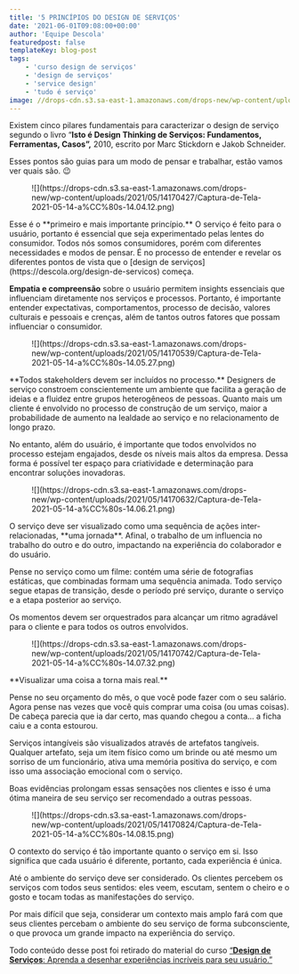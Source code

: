 ```yaml
---
title: '5 PRINCÍPIOS DO DESIGN DE SERVIÇOS'
date: '2021-06-01T09:08:00+00:00'
author: 'Equipe Descola'
featuredpost: false
templateKey: blog-post
tags:
    - 'curso design de serviços'
    - 'design de serviços'
    - 'service design'
    - 'tudo é serviço'
image: //drops-cdn.s3.sa-east-1.amazonaws.com/drops-new/wp-content/uploads/2021/06/31192526/Isto-e%CC%81-Design-Thinking-de-Servic%CC%A7os-150x150.jpeg
---
```

Existem cinco pilares fundamentais para caracterizar o design de serviço segundo o livro “**Isto é Design Thinking de Serviços: Fundamentos, Ferramentas, Casos”,** 2010, escrito por Marc Stickdorn e Jakob Schneider.

  
Esses pontos são guias para um modo de pensar e trabalhar, estão vamos ver quais são. 😉

<figure class="wp-block-image size-large">![](https://drops-cdn.s3.sa-east-1.amazonaws.com/drops-new/wp-content/uploads/2021/05/14170427/Captura-de-Tela-2021-05-14-a%CC%80s-14.04.12.png)</figure>Esse é o **primeiro e mais importante princípio.** O serviço é feito para o usuário, portanto é essencial que seja experimentado pelas lentes do consumidor. Todos nós somos consumidores, porém com diferentes necessidades e modos de pensar. É no processo de entender e revelar os diferentes pontos de vista que o [design de serviços](https://descola.org/design-de-servicos) começa.

**Empatia e compreensão** sobre o usuário permitem insights essenciais que influenciam diretamente nos serviços e processos. Portanto, é importante entender expectativas, comportamentos, processo de decisão, valores culturais e pessoais e crenças, além de tantos outros fatores que possam influenciar o consumidor.

<figure class="wp-block-image size-large">![](https://drops-cdn.s3.sa-east-1.amazonaws.com/drops-new/wp-content/uploads/2021/05/14170539/Captura-de-Tela-2021-05-14-a%CC%80s-14.05.27.png)</figure>**Todos stakeholders devem ser incluídos no processo.** Designers de serviço constroem conscientemente um ambiente que facilita a geração de ideias e a fluidez entre grupos heterogêneos de pessoas. Quanto mais um cliente é envolvido no processo de construção de um serviço, maior a probabilidade de aumento na lealdade ao serviço e no relacionamento de longo prazo.

No entanto, além do usuário, é importante que todos envolvidos no processo estejam engajados, desde os níveis mais altos da empresa. Dessa forma é possível ter espaço para criatividade e determinação para encontrar soluções inovadoras.

<figure class="wp-block-image size-large">![](https://drops-cdn.s3.sa-east-1.amazonaws.com/drops-new/wp-content/uploads/2021/05/14170632/Captura-de-Tela-2021-05-14-a%CC%80s-14.06.21.png)</figure>O serviço deve ser visualizado como uma sequência de ações inter-relacionadas, **uma jornada**. Afinal, o trabalho de um influencia no trabalho do outro e do outro, impactando na experiência do colaborador e do usuário.

Pense no serviço como um filme: contém uma série de fotografias estáticas, que combinadas formam uma sequência animada. Todo serviço segue etapas de transição, desde o período pré serviço, durante o serviço e a etapa posterior ao serviço.

Os momentos devem ser orquestrados para alcançar um ritmo agradável para o cliente e para todos os outros envolvidos.

<figure class="wp-block-image size-large">![](https://drops-cdn.s3.sa-east-1.amazonaws.com/drops-new/wp-content/uploads/2021/05/14170742/Captura-de-Tela-2021-05-14-a%CC%80s-14.07.32.png)</figure>**Visualizar uma coisa a torna mais real.**

Pense no seu orçamento do mês, o que você pode fazer com o seu salário. Agora pense nas vezes que você quis comprar uma coisa (ou umas coisas). De cabeça parecia que ia dar certo, mas quando chegou a conta… a ficha caiu e a conta estourou.

Serviços intangíveis são visualizados através de artefatos tangíveis. Qualquer artefato, seja um item físico como um brinde ou até mesmo um sorriso de um funcionário, ativa uma memória positiva do serviço, e com isso uma associação emocional com o serviço.

Boas evidências prolongam essas sensações nos clientes e isso é uma ótima maneira de seu serviço ser recomendado a outras pessoas.

<figure class="wp-block-image size-large is-resized">![](https://drops-cdn.s3.sa-east-1.amazonaws.com/drops-new/wp-content/uploads/2021/05/14170824/Captura-de-Tela-2021-05-14-a%CC%80s-14.08.15.png)</figure>O contexto do serviço é tão importante quanto o serviço em si. Isso significa que cada usuário é diferente, portanto, cada experiência é única.

Até o ambiente do serviço deve ser considerado. Os clientes percebem os serviços com todos seus sentidos: eles veem, escutam, sentem o cheiro e o gosto e tocam todas as manifestações do serviço.

Por mais difícil que seja, considerar um contexto mais amplo fará com que seus clientes percebam o ambiente do seu serviço de forma subconsciente, o que provoca um grande impacto na experiência do serviço.

Todo conteúdo desse post foi retirado do material do curso [“**Design de Serviços**: Aprenda a desenhar experiências incríveis para seu usuário.”](https://descola.org/design-de-servicos)